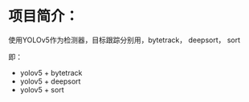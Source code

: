# 项目简介：

使用YOLOv5作为检测器，目标跟踪分别用，bytetrack， deepsort， sort

即：

- yolov5 + bytetrack
- yolov5 + deepsort
- yolov5 + sort

